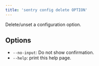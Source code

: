 ```yaml
---
title: 'sentry config delete OPTION'
---
```


Delete/unset a configuration option.

## Options

-   `--no-input`: Do not show confirmation.
-   `--help`: print this help page.
